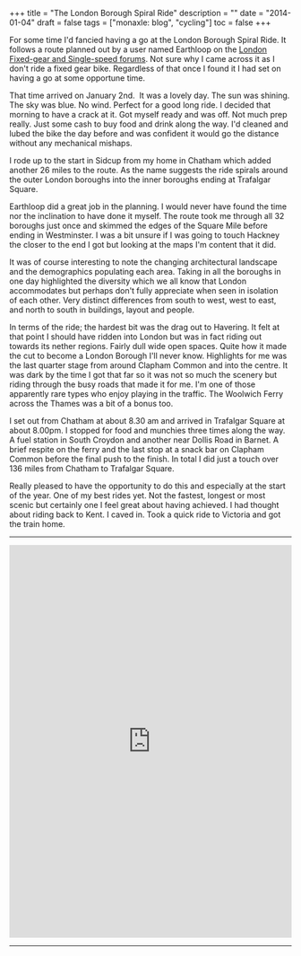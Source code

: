 +++
title = "The London Borough Spiral Ride"
description = ""
date = "2014-01-04"
draft = false
tags = ["monaxle: blog", "cycling"]
toc = false
+++

For some time I'd fancied having a go at the London Borough Spiral Ride. It follows a route planned out by a user named Earthloop on the [London Fixed-gear and Single-speed forums](https://www.lfgss.com/conversations/234552/). Not sure why I came across it as I don't ride a fixed gear bike. Regardless of that once I found it I had set on having a go at some opportune time.

That time arrived on January 2nd.  It was a lovely day. The sun was shining. The sky was blue. No wind. Perfect for a good long ride. I decided that morning to have a crack at it. Got myself ready and was off. Not much prep really. Just some cash to buy food and drink along the way. I'd cleaned and lubed the bike the day before and was confident it would go the distance without any mechanical mishaps. 

I rode up to the start in Sidcup from my home in Chatham which added another 26 miles to the route. As the name suggests the ride spirals around the outer London boroughs into the inner boroughs ending at Trafalgar Square.

Earthloop did a great job in the planning. I would never have found the time nor the inclination to have done it myself. The route took me through all 32 boroughs just once and skimmed the edges of the Square Mile before ending in Westminster. I was a bit unsure if I was going to touch Hackney the closer to the end I got but looking at the maps I'm content that it did.

It was of course interesting to note the changing architectural landscape and the demographics populating each area. Taking in all the boroughs in one day highlighted the diversity which we all know that London accommodates but perhaps don't fully appreciate when seen in isolation of each other. Very distinct differences from south to west, west to east, and north to south in buildings, layout and people.

In terms of the ride; the hardest bit was the drag out to Havering. It felt at that point I should have ridden into London but was in fact riding out towards its nether regions. Fairly dull wide open spaces. Quite how it made the cut to become a London Borough I'll never know. Highlights for me was the last quarter stage from around Clapham Common and into the centre. It was dark by the time I got that far so it was not so much the scenery but riding through the busy roads that made it for me. I'm one of those apparently rare types who enjoy playing in the traffic. The Woolwich Ferry across the Thames was a bit of a bonus too.

I set out from Chatham at about 8.30 am and arrived in Trafalgar Square at about 8.00pm. I stopped for food and munchies three times along the way. A fuel station in South Croydon and another near Dollis Road in Barnet. A brief respite on the ferry and the last stop at a snack bar on Clapham Common before the final push to the finish. In total I did just a touch over 136 miles from Chatham to Trafalgar Square.

Really pleased to have the opportunity to do this and especially at the start of the year. One of my best rides yet. Not the fastest, longest or most scenic but certainly one I feel great about having achieved. I had thought about riding back to Kent. I caved in. Took a quick ride to Victoria and got the train home.

---
<iframe src="https://ridewithgps.com/embeds?type=trip&id=21154424&metricUnits=true&sampleGraph=true&distanceMarkers=true&showPhotos=true" style="width: 1px; min-width: 100%; height: 700px; border: none;" scrolling="no"></iframe>

---